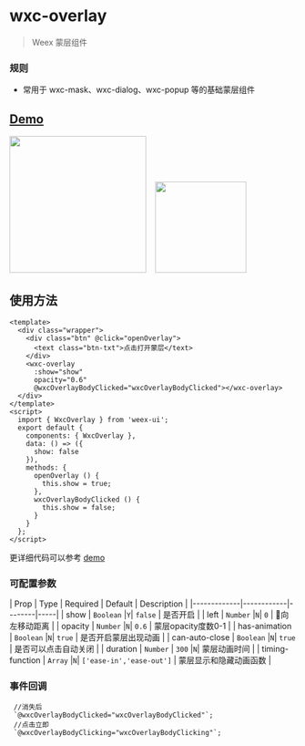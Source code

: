 # wxc-overlay 

> Weex 蒙层组件

### 规则
- 常用于 wxc-mask、wxc-dialog、wxc-popup 等的基础蒙层组件

## [Demo](https://h5.m.taobao.com/trip/wxc-overlay/index.html?_wx_tpl=https%3A%2F%2Fh5.m.taobao.com%2Ftrip%2Fwxc-overlay%2Fdemo%2Findex.native-min.js)
<img src="https://gw.alipayobjects.com/zos/rmsportal/uVBoujAIcLFYDociannN.gif" width="240"/>&nbsp;&nbsp;&nbsp;&nbsp;<img src="https://img.alicdn.com/tfs/TB1rXrwSpXXXXb3aFXXXXXXXXXX-200-200.png" width="160"/>

## 使用方法

```vue
<template>
  <div class="wrapper">
    <div class="btn" @click="openOverlay">
      <text class="btn-txt">点击打开蒙层</text>
    </div>
    <wxc-overlay
      :show="show"
      opacity="0.6"
      @wxcOverlayBodyClicked="wxcOverlayBodyClicked"></wxc-overlay>
  </div>
</template>
<script>
  import { WxcOverlay } from 'weex-ui';
  export default {
    components: { WxcOverlay },
    data: () => ({
      show: false
    }),
    methods: {
      openOverlay () {
        this.show = true;
      },
      wxcOverlayBodyClicked () {
        this.show = false;
      }
    }
  };
</script>
```
更详细代码可以参考 [demo](https://github.com/alibaba/weex-ui/blob/master/example/overlay/index.vue)


### 可配置参数

| Prop | Type | Required | Default | Description |
|-------------|------------|--------|-----|
| show | `Boolean` |`Y`| `false` | 是否开启  |
| left | `Number` |`N`| `0` | 向左移动距离  |
| opacity | `Number` |`N`| `0.6` | 蒙层opacity度数0-1 |
| has-animation | `Boolean` |`N`| `true` | 是否开启蒙层出现动画  |
| can-auto-close | `Boolean` |`N`| `true` | 是否可以点击自动关闭  |
| duration | `Number` | `300` |`N`| 蒙层动画时间  |
| timing-function | `Array` |`N`| `['ease-in','ease-out']` | 蒙层显示和隐藏动画函数 |


### 事件回调

```
 //消失后
 `@wxcOverlayBodyClicked="wxcOverlayBodyClicked"`;
 //点击立即
 `@wxcOverlayBodyClicking="wxcOverlayBodyClicking"`;
```
